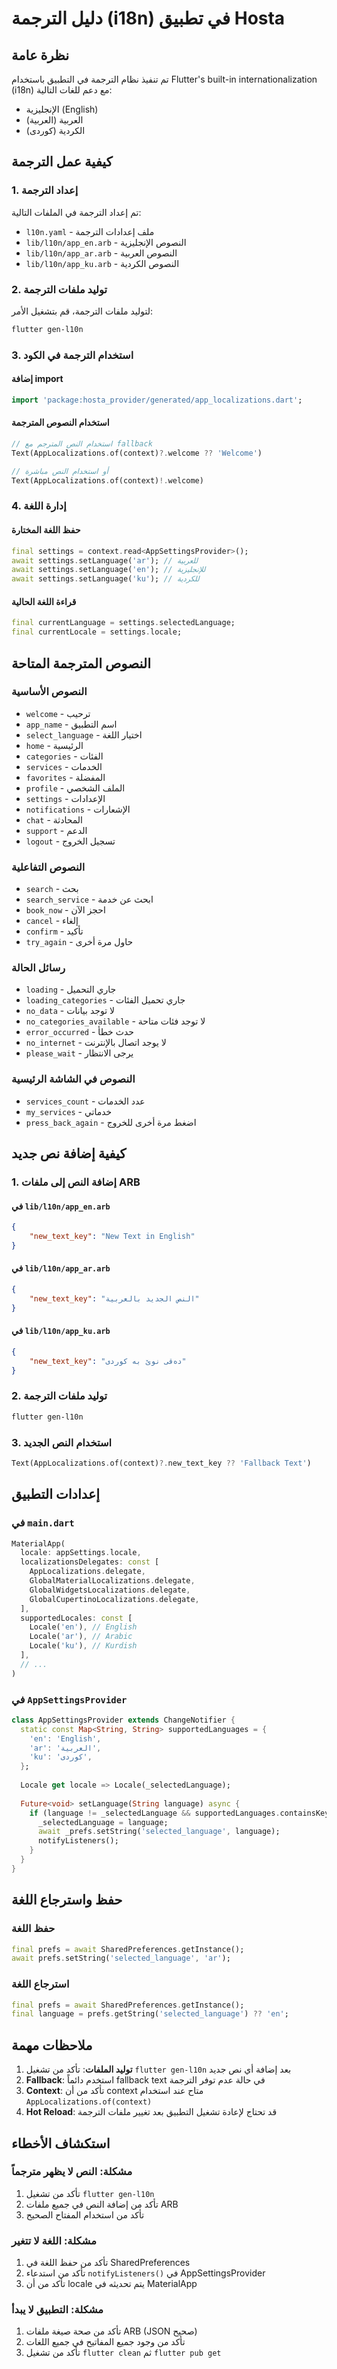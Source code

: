 # دليل الترجمة (i18n) في تطبيق Hosta

## نظرة عامة

تم تنفيذ نظام الترجمة في التطبيق باستخدام Flutter's built-in internationalization (i18n) مع دعم للغات التالية:
- الإنجليزية (English)
- العربية (العربية)
- الكردية (کوردی)

## كيفية عمل الترجمة

### 1. إعداد الترجمة

تم إعداد الترجمة في الملفات التالية:
- `l10n.yaml` - ملف إعدادات الترجمة
- `lib/l10n/app_en.arb` - النصوص الإنجليزية
- `lib/l10n/app_ar.arb` - النصوص العربية
- `lib/l10n/app_ku.arb` - النصوص الكردية

### 2. توليد ملفات الترجمة

لتوليد ملفات الترجمة، قم بتشغيل الأمر:
```bash
flutter gen-l10n
```

### 3. استخدام الترجمة في الكود

#### إضافة import
```dart
import 'package:hosta_provider/generated/app_localizations.dart';
```

#### استخدام النصوص المترجمة
```dart
// استخدام النص المترجم مع fallback
Text(AppLocalizations.of(context)?.welcome ?? 'Welcome')

// أو استخدام النص مباشرة
Text(AppLocalizations.of(context)!.welcome)
```

### 4. إدارة اللغة

#### حفظ اللغة المختارة
```dart
final settings = context.read<AppSettingsProvider>();
await settings.setLanguage('ar'); // للعربية
await settings.setLanguage('en'); // للإنجليزية
await settings.setLanguage('ku'); // للكردية
```

#### قراءة اللغة الحالية
```dart
final currentLanguage = settings.selectedLanguage;
final currentLocale = settings.locale;
```

## النصوص المترجمة المتاحة

### النصوص الأساسية
- `welcome` - ترحيب
- `app_name` - اسم التطبيق
- `select_language` - اختيار اللغة
- `home` - الرئيسية
- `categories` - الفئات
- `services` - الخدمات
- `favorites` - المفضلة
- `profile` - الملف الشخصي
- `settings` - الإعدادات
- `notifications` - الإشعارات
- `chat` - المحادثة
- `support` - الدعم
- `logout` - تسجيل الخروج

### النصوص التفاعلية
- `search` - بحث
- `search_service` - ابحث عن خدمة
- `book_now` - احجز الآن
- `cancel` - إلغاء
- `confirm` - تأكيد
- `try_again` - حاول مرة أخرى

### رسائل الحالة
- `loading` - جاري التحميل
- `loading_categories` - جاري تحميل الفئات
- `no_data` - لا توجد بيانات
- `no_categories_available` - لا توجد فئات متاحة
- `error_occurred` - حدث خطأ
- `no_internet` - لا يوجد اتصال بالإنترنت
- `please_wait` - يرجى الانتظار

### النصوص في الشاشة الرئيسية
- `services_count` - عدد الخدمات
- `my_services` - خدماتي
- `press_back_again` - اضغط مرة أخرى للخروج

## كيفية إضافة نص جديد

### 1. إضافة النص إلى ملفات ARB

#### في `lib/l10n/app_en.arb`
```json
{
    "new_text_key": "New Text in English"
}
```

#### في `lib/l10n/app_ar.arb`
```json
{
    "new_text_key": "النص الجديد بالعربية"
}
```

#### في `lib/l10n/app_ku.arb`
```json
{
    "new_text_key": "دەقی نوێ بە کوردی"
}
```

### 2. توليد ملفات الترجمة
```bash
flutter gen-l10n
```

### 3. استخدام النص الجديد
```dart
Text(AppLocalizations.of(context)?.new_text_key ?? 'Fallback Text')
```

## إعدادات التطبيق

### في `main.dart`
```dart
MaterialApp(
  locale: appSettings.locale,
  localizationsDelegates: const [
    AppLocalizations.delegate,
    GlobalMaterialLocalizations.delegate,
    GlobalWidgetsLocalizations.delegate,
    GlobalCupertinoLocalizations.delegate,
  ],
  supportedLocales: const [
    Locale('en'), // English
    Locale('ar'), // Arabic
    Locale('ku'), // Kurdish
  ],
  // ...
)
```

### في `AppSettingsProvider`
```dart
class AppSettingsProvider extends ChangeNotifier {
  static const Map<String, String> supportedLanguages = {
    'en': 'English',
    'ar': 'العربية',
    'ku': 'کوردی',
  };
  
  Locale get locale => Locale(_selectedLanguage);
  
  Future<void> setLanguage(String language) async {
    if (language != _selectedLanguage && supportedLanguages.containsKey(language)) {
      _selectedLanguage = language;
      await _prefs.setString('selected_language', language);
      notifyListeners();
    }
  }
}
```

## حفظ واسترجاع اللغة

### حفظ اللغة
```dart
final prefs = await SharedPreferences.getInstance();
await prefs.setString('selected_language', 'ar');
```

### استرجاع اللغة
```dart
final prefs = await SharedPreferences.getInstance();
final language = prefs.getString('selected_language') ?? 'en';
```

## ملاحظات مهمة

1. **توليد الملفات**: تأكد من تشغيل `flutter gen-l10n` بعد إضافة أي نص جديد
2. **Fallback**: استخدم دائماً fallback text في حالة عدم توفر الترجمة
3. **Context**: تأكد من أن context متاح عند استخدام `AppLocalizations.of(context)`
4. **Hot Reload**: قد تحتاج لإعادة تشغيل التطبيق بعد تغيير ملفات الترجمة

## استكشاف الأخطاء

### مشكلة: النص لا يظهر مترجماً
1. تأكد من تشغيل `flutter gen-l10n`
2. تأكد من إضافة النص في جميع ملفات ARB
3. تأكد من استخدام المفتاح الصحيح

### مشكلة: اللغة لا تتغير
1. تأكد من حفظ اللغة في SharedPreferences
2. تأكد من استدعاء `notifyListeners()` في AppSettingsProvider
3. تأكد من أن locale يتم تحديثه في MaterialApp

### مشكلة: التطبيق لا يبدأ
1. تأكد من صحة صيغة ملفات ARB (JSON صحيح)
2. تأكد من وجود جميع المفاتيح في جميع اللغات
3. تأكد من تشغيل `flutter clean` ثم `flutter pub get` 